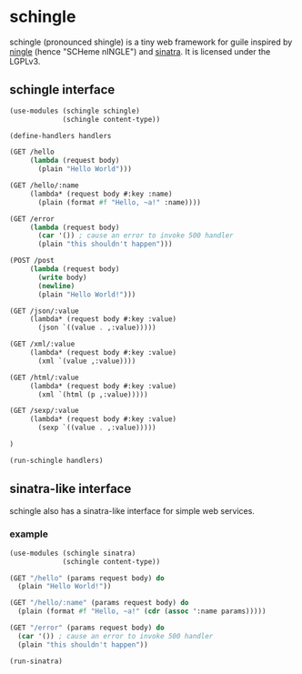 # schingle

schingle (pronounced shingle) is a tiny web framework for guile inspired by
[ningle](https://github.com/fukamachi/ningle) (hence "SCHeme nINGLE") and
[sinatra](https://github.com/sinatra/sinatra). It is licensed under the LGPLv3.

## schingle interface

```scheme
(use-modules (schingle schingle)
             (schingle content-type))

(define-handlers handlers

(GET /hello
     (lambda (request body)
       (plain "Hello World")))

(GET /hello/:name
     (lambda* (request body #:key :name)
       (plain (format #f "Hello, ~a!" :name))))

(GET /error
     (lambda (request body)
       (car '()) ; cause an error to invoke 500 handler
       (plain "this shouldn't happen")))

(POST /post
     (lambda (request body)
       (write body)
       (newline)
       (plain "Hello World!")))

(GET /json/:value
     (lambda* (request body #:key :value)
       (json `((value . ,:value)))))

(GET /xml/:value
     (lambda* (request body #:key :value)
       (xml `(value ,:value))))

(GET /html/:value
     (lambda* (request body #:key :value)
       (xml `(html (p ,:value)))))

(GET /sexp/:value
     (lambda* (request body #:key :value)
       (sexp `((value . ,:value)))))

)

(run-schingle handlers)
```

## sinatra-like interface

schingle also has a sinatra-like interface for simple web services.

### example

```scheme
(use-modules (schingle sinatra)
             (schingle content-type))

(GET "/hello" (params request body) do
  (plain "Hello World!"))

(GET "/hello/:name" (params request body) do
  (plain (format #f "Hello, ~a!" (cdr (assoc ':name params)))))

(GET "/error" (params request body) do
  (car '()) ; cause an error to invoke 500 handler
  (plain "this shouldn't happen"))

(run-sinatra)
```
